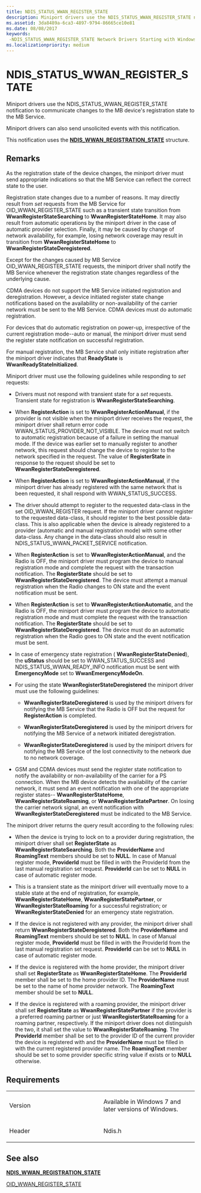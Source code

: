 ```yaml
---
title: NDIS_STATUS_WWAN_REGISTER_STATE
description: Miniport drivers use the NDIS_STATUS_WWAN_REGISTER_STATE notification to communicate changes to the MB device's registration state to the MB Service.
ms.assetid: 3da8489a-6ca3-4897-9794-86665ce10e81
ms.date: 08/08/2017
keywords: 
 -NDIS_STATUS_WWAN_REGISTER_STATE Network Drivers Starting with Windows Vista
ms.localizationpriority: medium
---
```


# NDIS\_STATUS\_WWAN\_REGISTER\_STATE


Miniport drivers use the NDIS\_STATUS\_WWAN\_REGISTER\_STATE notification to communicate changes to the MB device's registration state to the MB Service.

Miniport drivers can also send unsolicited events with this notification.

This notification uses the [**NDIS\_WWAN\_REGISTRATION\_STATE**](/windows-hardware/drivers/ddi/ndiswwan/ns-ndiswwan-_ndis_wwan_registration_state) structure.

Remarks
-------

As the registration state of the device changes, the miniport driver must send appropriate indications so that the MB Service can reflect the correct state to the user.

Registration state changes due to a number of reasons. It may directly result from *set* requests from the MB Service for OID\_WWAN\_REGISTER\_STATE such as a transient state transition from **WwanRegisterStateSearching** to **WwanRegisterStateHome**. It may also result from automatic operations by the miniport driver in the case of automatic provider selection. Finally, it may be caused by change of network availability, for example, losing network coverage may result in transition from **WwanRegisterStateHome** to **WwanRegisterStateDeregistered**.

Except for the changes caused by MB Service OID\_WWAN\_REGISTER\_STATE requests, the miniport driver shall notify the MB Service whenever the registration state changes regardless of the underlying cause.

CDMA devices do not support the MB Service initiated registration and deregistration. However, a device initiated register state change notifications based on the availability or non-availability of the carrier network must be sent to the MB Service. CDMA devices must do automatic registration.

For devices that do automatic registration on power-up, irrespective of the current registration mode--auto or manual, the miniport driver must send the register state notification on successful registration.

For manual registration, the MB Service shall only initiate registration after the miniport driver indicates that **ReadyState** is **WwanReadyStateInitialized**.

Miniport driver must use the following guidelines while responding to *set* requests:

-   Drivers must not respond with transient state for a *set* requests. Transient state for registration is **WwanRegisterStateSearching**.

-   When **RegisterAction** is set to **WwanRegisterActionManual**, if the provider is not visible when the miniport driver receives the request, the miniport driver shall return error code WWAN\_STATUS\_PROVIDER\_NOT\_VISIBLE. The device must not switch to automatic registration because of a failure in setting the manual mode. If the device was earlier set to manually register to another network, this request should change the device to register to the network specified in the request. The value of **RegisterState** in response to the request should be set to **WwanRegisterStateDeregistered**.

-   When **RegisterAction** is set to **WwanRegisterActionManual**, if the miniport driver has already registered with the same network that is been requested, it shall respond with WWAN\_STATUS\_SUCCESS.

-   The driver should attempt to register to the requested data-class in the set OID\_WWAN\_REGISTER request. If the miniport driver cannot register to the requested data-class, it should register to the best possible data-class. This is also applicable when the device is already registered to a provider (automatic and manual registration mode) with some other data-class. Any change in the data-class should also result in NDIS\_STATUS\_WWAN\_PACKET\_SERVICE notification.

-   When **RegisterAction** is set to **WwanRegisterActionManual**, and the Radio is OFF, the miniport driver must program the device to manual registration mode and complete the request with the transaction notification. The **RegisterState** should be set to **WwanRegisterStateDeregistered**. The device must attempt a manual registration when the Radio changes to ON state and the event notification must be sent.

-   When **RegisterAction** is set to **WwanRegisterActionAutomatic**, and the Radio is OFF, the miniport driver must program the device to automatic registration mode and must complete the request with the transaction notification. The **RegisterState** should be set to **WwanRegisterStateDeregistered**. The device must do an automatic registration when the Radio goes to ON state and the event notification must be sent.

-   In case of emergency state registration ( **WwanRegisterStateDenied**), the **uStatus** should be set to WWAN\_STATUS\_SUCCESS and NDIS\_STATUS\_WWAN\_READY\_INFO notification must be sent with **EmergencyMode** set to **WwanEmergencyModeOn**.

-   For using the state **WwanRegisterStateDeregistered** the miniport driver must use the following guidelines:

    -   **WwanRegisterStateDeregistered** is used by the miniport drivers for notifying the MB Service that the Radio is OFF but the request for **RegisterAction** is completed.

    -   **WwanRegisterStateDeregistered** is used by the miniport drivers for notifying the MB Service of a network initiated deregistration.

    -   **WwanRegisterStateDeregistered** is used by the miniport drivers for notifying the MB Service of the lost connectivity to the network due to no network coverage.

-   GSM and CDMA devices must send the register state notification to notify the availability or non-availability of the carrier for a PS connection. When the MB device detects the availability of the carrier network, it must send an event notification with one of the appropriate register states-- **WwanRegisterStateHome**, **WwanRegisterStateRoaming**, or **WwanRegisterStatePartner**. On losing the carrier network signal, an event notification with **WwanRegisterStateDeregistered** must be indicated to the MB Service.

The miniport driver returns the query result according to the following rules:

-   When the device is trying to lock on to a provider during registration, the miniport driver shall set **RegisterState** as **WwanRegisterStateSearching**. Both the **ProviderName** and **RoamingText** members should be set to **NULL**. In case of Manual register mode, **ProviderId** must be filled in with the ProviderId from the last manual registration set request. **ProviderId** can be set to **NULL** in case of automatic register mode.

-   This is a transient state as the miniport driver will eventually move to a stable state at the end of registration, for example, **WwanRegisterStateHome**, **WwanRegisterStatePartner**, or **WwanRegisterStateRoaming** for a successful registration; or **WwanRegisterStateDenied** for an emergency state registration.

-   If the device is not registered with any provider, the miniport driver shall return **WwanRegisterStateDeregistered**. Both the **ProviderName** and **RoamingText** members should be set to **NULL**. In case of Manual register mode, **ProviderId** must be filled in with the ProviderId from the last manual registration set request. **ProviderId** can be set to **NULL** in case of automatic register mode.

-   If the device is registered with the home provider, the miniport driver shall set **RegisterState** as **WwanRegisterStateHome**. The **ProviderId** member shall be set to the home provider ID. The **ProviderName** must be set to the name of home provider network. The **RoamingText** member should be set to **NULL**.

-   If the device is registered with a roaming provider, the miniport driver shall set **RegisterState** as **WwanRegisterStatePartner** if the provider is a preferred roaming partner or just **WwanRegisterStateRoaming** for a roaming partner, respectively. If the miniport driver does not distinguish the two, it shall set the value to **WwanRegisterStateRoaming**. The **ProviderId** member shall be set to the provider ID of the current provider the device is registered with and the **ProviderName** must be filled in with the current registered provider name. The **RoamingText** member should be set to some provider specific string value if exists or to **NULL** otherwise.

Requirements
------------

<table>
<colgroup>
<col width="50%" />
<col width="50%" />
</colgroup>
<tbody>
<tr class="odd">
<td><p>Version</p></td>
<td><p>Available in Windows 7 and later versions of Windows.</p></td>
</tr>
<tr class="even">
<td><p>Header</p></td>
<td>Ndis.h</td>
</tr>
</tbody>
</table>

## See also


[**NDIS\_WWAN\_REGISTRATION\_STATE**](/windows-hardware/drivers/ddi/ndiswwan/ns-ndiswwan-_ndis_wwan_registration_state)

[OID\_WWAN\_REGISTER\_STATE](oid-wwan-register-state.md)

 

